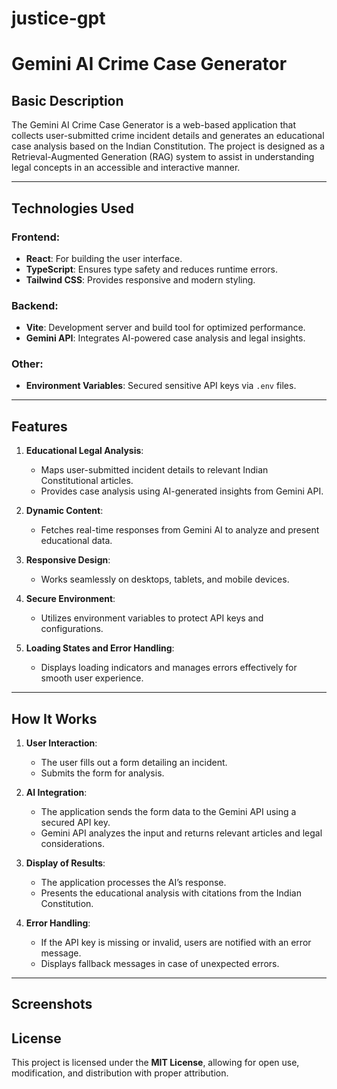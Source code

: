 # justice-gpt

# Gemini AI Crime Case Generator

## Basic Description
The Gemini AI Crime Case Generator is a web-based application that collects user-submitted crime incident details and generates an educational case analysis based on the Indian Constitution. The project is designed as a Retrieval-Augmented Generation (RAG) system to assist in understanding legal concepts in an accessible and interactive manner.

---

## Technologies Used

### Frontend:
- **React**: For building the user interface.
- **TypeScript**: Ensures type safety and reduces runtime errors.
- **Tailwind CSS**: Provides responsive and modern styling.

### Backend:
- **Vite**: Development server and build tool for optimized performance.
- **Gemini API**: Integrates AI-powered case analysis and legal insights.

### Other:
- **Environment Variables**: Secured sensitive API keys via `.env` files.

---

## Features

1. **Educational Legal Analysis**:
   - Maps user-submitted incident details to relevant Indian Constitutional articles.
   - Provides case analysis using AI-generated insights from Gemini API.

2. **Dynamic Content**:
   - Fetches real-time responses from Gemini AI to analyze and present educational data.

3. **Responsive Design**:
   - Works seamlessly on desktops, tablets, and mobile devices.

4. **Secure Environment**:
   - Utilizes environment variables to protect API keys and configurations.

5. **Loading States and Error Handling**:
   - Displays loading indicators and manages errors effectively for smooth user experience.

---

## How It Works

1. **User Interaction**:
   - The user fills out a form detailing an incident.
   - Submits the form for analysis.

2. **AI Integration**:
   - The application sends the form data to the Gemini API using a secured API key.
   - Gemini API analyzes the input and returns relevant articles and legal considerations.

3. **Display of Results**:
   - The application processes the AI’s response.
   - Presents the educational analysis with citations from the Indian Constitution.

4. **Error Handling**:
   - If the API key is missing or invalid, users are notified with an error message.
   - Displays fallback messages in case of unexpected errors.

---

## Screenshots

## License
This project is licensed under the **MIT License**, allowing for open use, modification, and distribution with proper attribution.

